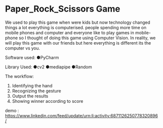 # Paper_Rock_Scissors Game
 We used to play this game when were kids but now technology changed things a lot everything is computerised. people spending more time on mobile phones and computer and everyone like to play games in mobile-phone so I thought of doing this game using Computer Vision. In reality, we will play this game with our friends but here everything is different its the computer vs you.

Software used:
●PyCharm

Library Used:
●cv2
●mediapipe
●Random


The workflow:
1) Identifying the hand
2) Recognizing the gesture
3) Output the results
4) Showing winner according to score

demo : https://www.linkedin.com/feed/update/urn:li:activity:6871126250778320896/

